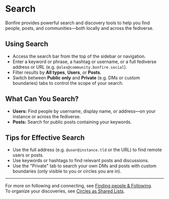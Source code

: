 # Search 

Bonfire provides powerful search and discovery tools to help you find people, posts, and communities—both locally and across the fediverse.

## Using Search

- Access the search bar from the top of the sidebar or navigation.
- Enter a keyword or phrase, a hashtag or username, or a full fediverse address or URL (e.g. `@alex@community.bonfire.social`).
- Filter results by **All types**, **Users**, or **Posts**.
- Switch between **Public only** and **Private** (e.g. DMs or custom boundaries) tabs to control the scope of your search.

## What Can You Search?

- **Users:** Find people by username, display name, or address—on your instance or across the fediverse.
- **Posts:** Search for public posts containing your keywords.
<!-- 
- **Groups/Circles:** Discover shared circles and communities (see [Circles as Shared Lists](./shared-circles.md)). 
-->

## Tips for Effective Search

- Use the full address (e.g. `@user@instance.tld` or the URL) to find remote users or posts.
- Use keywords or hashtags to find relevant posts and discussions.
- Use the "Private" tab to search your own DMs and posts with custom boundaries (only visible to you or circles you are in).

---

For more on following and connecting, see [Finding people & Following](./finding-following.md).  
To organize your discoveries, see [Circles as Shared Lists](./shared-circles.md).
